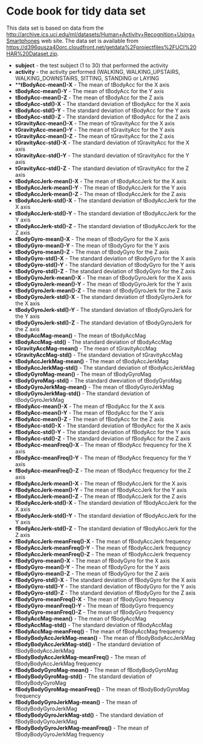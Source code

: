 # Code book for tidy data set
This data set is based on data from the http://archive.ics.uci.edu/ml/datasets/Human+Activity+Recognition+Using+Smartphones web site.
The data set is available from https://d396qusza40orc.cloudfront.net/getdata%2Fprojectfiles%2FUCI%20HAR%20Dataset.zip.


* **subject** - the test subject (1 to 30) that performed the activity
* **activity** - the activity performed (WALKING, WALKING_UPSTAIRS, WALKING_DOWNSTAIRS, SITTING, STANDING or LAYING
* ****tBodyAcc-mean()-X** - The mean of tBodyAcc for the X axis
* **tBodyAcc-mean()-Y** - The mean of tBodyAcc for the Y axis
* **tBodyAcc-mean()-Z** - The mean of tBodyAcc for the Z axis
* **tBodyAcc-std()-X** - The standard deviation of tBodyAcc for the X axis
* **tBodyAcc-std()-Y** - The standard deviation of tBodyAcc for the Y axis
* **tBodyAcc-std()-Z** - The standard deviation of tBodyAcc for the Z axis
* **tGravityAcc-mean()-X** - The mean of tGravityAcc for the X axis
* **tGravityAcc-mean()-Y** - The mean of tGravityAcc for the Y axis
* **tGravityAcc-mean()-Z** - The mean of tGravityAcc for the Z axis
* **tGravityAcc-std()-X** - The standard deviation of tGravityAcc for the X axis
* **tGravityAcc-std()-Y** - The standard deviation of tGravityAcc for the Y axis
* **tGravityAcc-std()-Z** - The standard deviation of tGravityAcc for the Z axis
* **tBodyAccJerk-mean()-X** - The mean of tBodyAccJerk for the X axis
* **tBodyAccJerk-mean()-Y** - The mean of tBodyAccJerk for the Y axis
* **tBodyAccJerk-mean()-Z** - The mean of tBodyAccJerk for the Z axis
* **tBodyAccJerk-std()-X** - The standard deviation of tBodyAccJerk for the X axis
* **tBodyAccJerk-std()-Y** - The standard deviation of tBodyAccJerk for the Y axis
* **tBodyAccJerk-std()-Z** - The standard deviation of tBodyAccJerk for the Z axis
* **tBodyGyro-mean()-X** - The mean of tBodyGyro for the X axis
* **tBodyGyro-mean()-Y** - The mean of tBodyGyro for the Y axis
* **tBodyGyro-mean()-Z** - The mean of tBodyGyro for the Z axis
* **tBodyGyro-std()-X** - The standard deviation of tBodyGyro for the X axis
* **tBodyGyro-std()-Y** - The standard deviation of tBodyGyro for the Y axis
* **tBodyGyro-std()-Z** - The standard deviation of tBodyGyro for the Z axis
* **tBodyGyroJerk-mean()-X** - The mean of tBodyGyroJerk for the X axis
* **tBodyGyroJerk-mean()-Y** - The mean of tBodyGyroJerk for the Y axis
* **tBodyGyroJerk-mean()-Z** - The mean of tBodyGyroJerk for the Z axis
* **tBodyGyroJerk-std()-X** - The standard deviation of tBodyGyroJerk for the X axis
* **tBodyGyroJerk-std()-Y** - The standard deviation of tBodyGyroJerk for the Y axis
* **tBodyGyroJerk-std()-Z** - The standard deviation of tBodyGyroJerk for the Z axis
* **tBodyAccMag-mean()** - The mean of tBodyAccMag
* **tBodyAccMag-std()** - The standard deviation of tBodyAccMag
* **tGravityAccMag-mean()** - The mean of tGravityAccMag
* **tGravityAccMag-std()** - The standard deviation of tGravityAccMag
* **tBodyAccJerkMag-mean()** - The mean of tBodyAccJerkMag
* **tBodyAccJerkMag-std()** - The standard deviation of tBodyAccJerkMag
* **tBodyGyroMag-mean()** - The mean of tBodyGyroMag
* **tBodyGyroMag-std()** - The standard dweviation of tBodyGyroMag
* **tBodyGyroJerkMag-mean()** - The mean of tBodyGyroJerkMag
* **tBodyGyroJerkMag-std()** - The standard deviation of tBodyGyroJerkMag
* **fBodyAcc-mean()-X** - The mean of fBodyAcc for the X axis
* **fBodyAcc-mean()-Y** - The mean of fBodyAcc for the Y axis
* **fBodyAcc-mean()-Z** - The mean of fBodyAcc for the Z axis
* **fBodyAcc-std()-X** - The standard deviation of fBodyAcc for the X axis
* **fBodyAcc-std()-Y** - The standard deviation of fBodyAcc for the Y axis
* **fBodyAcc-std()-Z** - The standard deviation of fBodyAcc for the Z axis
* **fBodyAcc-meanFreq()-X** - The mean of fBodyAcc frequency for the X axis
* **fBodyAcc-meanFreq()-Y** - The mean of fBodyAcc frequency for the Y axis
* **fBodyAcc-meanFreq()-Z** - The mean of fBodyAcc frequency for the Z axis
* **fBodyAccJerk-mean()-X** - The mean of fBodyAccJerk for the X axis
* **fBodyAccJerk-mean()-Y** - The mean of fBodyAccJerk for the Y axis
* **fBodyAccJerk-mean()-Z** - The mean of fBodyAccJerk for the Z axis
* **fBodyAccJerk-std()-X** - The standard deviation of fBodyAccJerk for the X axis
* **fBodyAccJerk-std()-Y** - The standard deviation of fBodyAccJerk for the Y axis
* **fBodyAccJerk-std()-Z** - The standard deviation of fBodyAccJerk for the Z axis
* **fBodyAccJerk-meanFreq()-X** - The mean of fBodyAccJerk frequency
* **fBodyAccJerk-meanFreq()-Y** - The mean of fBodyAccJerk frequqncy
* **fBodyAccJerk-meanFreq()-Z** - The mean of fBodyAccJerk frequency
* **fBodyGyro-mean()-X** - The mean of fBodyGyro for the X axis
* **fBodyGyro-mean()-Y** - The mean of fBodyGyro for the Y axis
* **fBodyGyro-mean()-Z** - The mean of fBodyGyro for the Z axis
* **fBodyGyro-std()-X** - The standard deviation of fBodyGyro for the X axis
* **fBodyGyro-std()-Y** - The standard deviation of fBodyGyro for the Y axis
* **fBodyGyro-std()-Z** - The standard deviation of fBodyGyro for the Z axis
* **fBodyGyro-meanFreq()-X** - The mean of fBodyGyro frequency
* **fBodyGyro-meanFreq()-Y** - The mean of fBodyGyro frequency
* **fBodyGyro-meanFreq()-Z** - The mean of fBodyGyro frequency
* **fBodyAccMag-mean()** - The mean of fBodyAccMag
* **fBodyAccMag-std()** - The standard deviation of fBodyAccMag
* **fBodyAccMag-meanFreq()** - The mean of fBodyAccMag frequency
* **fBodyBodyAccJerkMag-mean()** - The mean of fBodyBodyAccJerkMag
* **fBodyBodyAccJerkMag-std()** - The standard deviation of fBodyBodyAccJerkMag
* **fBodyBodyAccJerkMag-meanFreq()** - The mean of fBodyBodyAccJerkMag frequency
* **fBodyBodyGyroMag-mean()** - The mean of fBodyBodyGyroMag
* **fBodyBodyGyroMag-std()** - The standard deviation of fBodyBodyGyroMag
* **fBodyBodyGyroMag-meanFreq()** - The mean of fBodyBodyGyroMag frequency
* **fBodyBodyGyroJerkMag-mean()** - The mean of fBodyBodyGyroJerkMag
* **fBodyBodyGyroJerkMag-std()** - The standard deviation of fBodyBodyGyroJerkMag
* **fBodyBodyGyroJerkMag-meanFreq()** - The mean of fBodyBodyGyroJerkMag frequency

